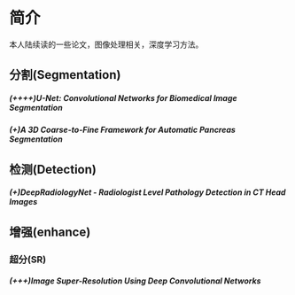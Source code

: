 # 简介
本人陆续读的一些论文，图像处理相关，深度学习方法。
## 分割(Segmentation)
##### (++++)U-Net: Convolutional Networks for Biomedical Image Segmentation
##### (+)A 3D Coarse-to-Fine Framework for Automatic Pancreas Segmentation

## 检测(Detection)
##### (+)DeepRadiologyNet - Radiologist Level Pathology Detection in CT Head Images

## 增强(enhance)
### 超分(SR)
##### (+++)Image Super-Resolution Using Deep Convolutional Networks
